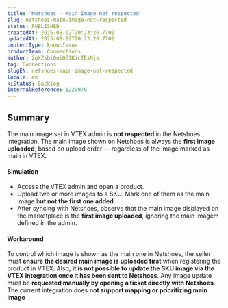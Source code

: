 ```yaml
---
title: 'Netshoes - Main Image not respected'
slug: netshoes-main-image-not-respected
status: PUBLISHED
createdAt: 2025-08-12T20:23:20.770Z
updatedAt: 2025-08-12T20:23:20.770Z
contentType: knownIssue
productTeam: Connections
author: 2mXZkbi0oi061KicTExNjo
tag: Connections
slugEN: netshoes-main-image-not-respected
locale: en
kiStatus: Backlog
internalReference: 1220978
---
```


## Summary


The main image set in VTEX admin is **not respected** in the Netshoes integration. The main image shown on Netshoes is always the **first image uploaded**, based on upload order — regardless of the image marked as main in VTEX.


#### Simulation



- Access the VTEX admin and open a product.
- Upload two or more images to a SKU. Mark one of them as the main image b**ut not the first one added**.
- After syncing with Netshoes, observe that the main image displayed on the marketplace is the **first image uploaded**, ignoring the main imagem defined in the admin.


#### Workaround


To control which image is shown as the main one in Netshoes, the seller must **ensure the desired main image is uploaded first** when registering the product in VTEX.
Also, **it is not possible to update the SKU image via the VTEX integration once it has been sent to Netshoes**. Any image update must be **requested manually by opening a ticket directly with Netshoes**.
The current integration does **not support mapping or prioritizing main image**